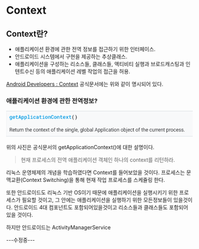 # Context

## Context란?

* 애플리케이션 환경에 관한 전역 정보를 접근하기 위한 인터페이스.
* 안드로이드 시스템에서 구현을 제공하는 추상클래스.
* 애플리케이션을 구성하는 리소스들, 클래스들, 액티비티 실행과 브로드캐스팅과 인텐트수신 등의 애플리케이션 레벨 작업의 접근을 허용. 

[Android Developers : Context](https://developer.android.com/reference/android/content/Context) 공식문서에는 위와 같이 명시되어 있다.

### 애플리케이션 환경에 관한 전역정보?

![](../.gitbook/assets/image%20%283%29.png)

위의 사진은 공식문서의 getApplicationContext\(\)에 대한 설명이다.

> 현재 프로세스의 전역 애플리케이션 객체인 하나의 context를 리턴하라.

리눅스 운영체제의 개념을 학습하였다면 Context를 들어보았을 것이다. 프로세스는 문맥교환\(Context Switching\)을 통해 현재 작업 프로세스를 스케쥴링 한다. 

또한 안드로이드도 리눅스 기반 OS이기 때문에 애플리케이션을 실행시키기 위한 프로세스가 필요할 것이고, 그 안에는 애플리케이션을 실행하기 위한 모든정보들이 있을것이다. 안드로이드 4대 컴포넌트도 포함되어있을것이고 리소스들과 클래스들도 포함되어있을 것이다. 

하지만 안드로이드는 ActivityManagerService 

---수정중---

